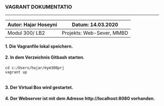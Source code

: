 ### VAGRANT DOKUMENTATIO
---

|Autor: Hajar Hoseyni                     |Datum: 14.03.2020                        |
|-----------------------------------------|-----------------------------------------|
|Modul 300/ LB2                           |Projekts: Web-Sever, MMBD                |

#### 1. Die Vagranfile lokal speichern. 
#### 2. In dem Verzeichnis Gitbash starten.
>   

``` 
cd c:/Users/hajar/mym300prj 
vagrant up 
 
 ```

#### 3. Der Virtual Box wird gestartet. 
#### 4. Der Webserver ist mit dem Adresse http://localhost:8080 vorhanden.

